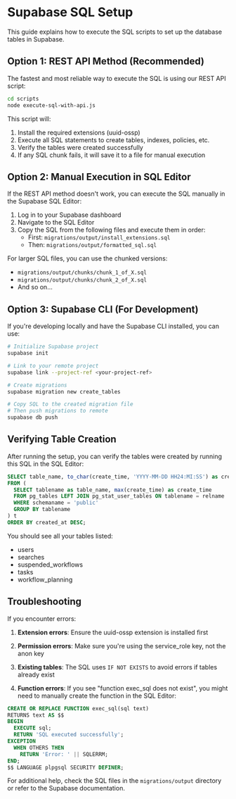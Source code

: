 # Supabase SQL Setup

This guide explains how to execute the SQL scripts to set up the database tables in Supabase.

## Option 1: REST API Method (Recommended)

The fastest and most reliable way to execute the SQL is using our REST API script:

```bash
cd scripts
node execute-sql-with-api.js
```

This script will:
1. Install the required extensions (uuid-ossp)
2. Execute all SQL statements to create tables, indexes, policies, etc.
3. Verify the tables were created successfully
4. If any SQL chunk fails, it will save it to a file for manual execution

## Option 2: Manual Execution in SQL Editor

If the REST API method doesn't work, you can execute the SQL manually in the Supabase SQL Editor:

1. Log in to your Supabase dashboard
2. Navigate to the SQL Editor
3. Copy the SQL from the following files and execute them in order:
   - First: `migrations/output/install_extensions.sql`
   - Then: `migrations/output/formatted_sql.sql`

For larger SQL files, you can use the chunked versions:
- `migrations/output/chunks/chunk_1_of_X.sql`
- `migrations/output/chunks/chunk_2_of_X.sql`
- And so on...

## Option 3: Supabase CLI (For Development)

If you're developing locally and have the Supabase CLI installed, you can use:

```bash
# Initialize Supabase project
supabase init

# Link to your remote project
supabase link --project-ref <your-project-ref>

# Create migrations
supabase migration new create_tables

# Copy SQL to the created migration file
# Then push migrations to remote
supabase db push
```

## Verifying Table Creation

After running the setup, you can verify the tables were created by running this SQL in the SQL Editor:

```sql
SELECT table_name, to_char(create_time, 'YYYY-MM-DD HH24:MI:SS') as created_at
FROM (
  SELECT tablename as table_name, max(create_time) as create_time
  FROM pg_tables LEFT JOIN pg_stat_user_tables ON tablename = relname
  WHERE schemaname = 'public'
  GROUP BY tablename
) t
ORDER BY created_at DESC;
```

You should see all your tables listed:
- users
- searches
- suspended_workflows
- tasks
- workflow_planning

## Troubleshooting

If you encounter errors:

1. **Extension errors**: Ensure the uuid-ossp extension is installed first

2. **Permission errors**: Make sure you're using the service_role key, not the anon key

3. **Existing tables**: The SQL uses `IF NOT EXISTS` to avoid errors if tables already exist

4. **Function errors**: If you see "function exec_sql does not exist", you might need to manually create the function in the SQL Editor:

```sql
CREATE OR REPLACE FUNCTION exec_sql(sql text)
RETURNS text AS $$
BEGIN
  EXECUTE sql;
  RETURN 'SQL executed successfully';
EXCEPTION
  WHEN OTHERS THEN
    RETURN 'Error: ' || SQLERRM;
END;
$$ LANGUAGE plpgsql SECURITY DEFINER;
```

For additional help, check the SQL files in the `migrations/output` directory or refer to the Supabase documentation.
